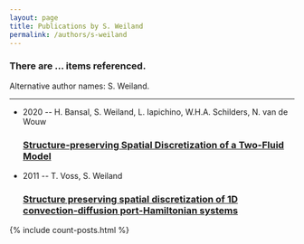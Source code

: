 ```yaml
---
layout: page
title: Publications by S. Weiland
permalink: /authors/s-weiland
---
```


<h3 id="number-posts">There are ... items referenced.</h3>
<p id='info-authors'>Alternative author names: S. Weiland.</p>
<hr />
<ul class="post-list">
<li><span class='post-meta'>2020 -- H. Bansal, S. Weiland, L. Iapichino, W.H.A. Schilders, N. van de Wouw</span><h3><a class='post-link' href="{{ site.baseurl }}/structure-preserving-spatial-discretization-of-a-two-fluid-model">Structure-preserving Spatial Discretization of a Two-Fluid Model</a></h3></li>
<li><span class='post-meta'>2011 -- T. Voss, S. Weiland</span><h3><a class='post-link' href="{{ site.baseurl }}/structure-preserving-spatial-discretization-of-1d-convection-diffusion-port-hamiltonian-systems">Structure preserving spatial discretization of 1D convection-diffusion port-Hamiltonian systems</a></h3></li>

</ul>
{% include count-posts.html %}
